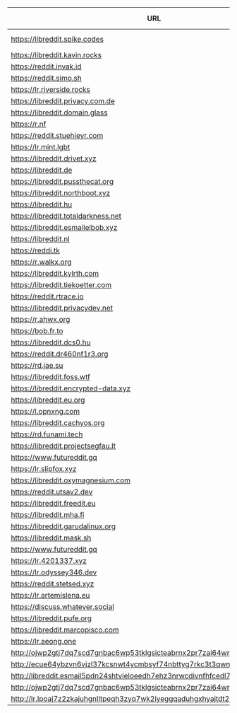 |URL|Network|Version|Location|Behind Cloudflare?|Comment|
|-|-|-|-|-|-|
|https://libreddit.spike.codes|WWW|v0.24.1|🇺🇸 US||official instance|
|https://libreddit.kavin.rocks|WWW|v0.24.1|🇮🇳 IN|||
|https://reddit.invak.id|WWW|v0.24.1|🇧🇬 BG|||
|https://reddit.simo.sh|WWW|v0.24.1|🇧🇬 BG|||
|https://lr.riverside.rocks|WWW|v0.15.2|🇺🇸 US|||
|https://libreddit.privacy.com.de|WWW|v0.22.9|🇩🇪 DE|||
|https://libreddit.domain.glass|WWW|v0.10.5|🇺🇸 US|✅||
|https://r.nf|WWW|v0.24.1|🇩🇪 DE|✅||
|https://reddit.stuehieyr.com|WWW|v0.22.6|🇩🇪 DE|||
|https://lr.mint.lgbt|WWW|v0.22.9|🇨🇦 CA|||
|https://libreddit.drivet.xyz|WWW|v0.24.1|🇵🇱 PL|||
|https://libreddit.de|WWW|v0.24.1|🇩🇪 DE|||
|https://libreddit.pussthecat.org|WWW|v0.24.1|🇩🇪 DE|||
|https://libreddit.northboot.xyz|WWW|v0.23.2|🇩🇪 DE|||
|https://libreddit.hu|WWW|v0.20.2|🇫🇮 FI|✅||
|https://libreddit.totaldarkness.net|WWW|v0.23.1|🇨🇦 CA|||
|https://libreddit.esmailelbob.xyz|WWW|v0.24.0|🇨🇦 CA|||
|https://libreddit.nl|WWW|v0.24.1|🇳🇱 NL|||
|https://reddi.tk|WWW|v0.22.9|🇺🇸 US|✅||
|https://r.walkx.org|WWW|v0.24.1|🇳🇱 NL|✅||
|https://libreddit.kylrth.com|WWW|v0.23.2|🇨🇦 CA|||
|https://libreddit.tiekoetter.com|WWW|v0.24.1|🇩🇪 DE|||
|https://reddit.rtrace.io|WWW|v0.24.0|🇩🇪 DE|||
|https://libreddit.privacydev.net|WWW|v0.22.9|🇺🇸 US|||
|https://r.ahwx.org|WWW|v0.22.9|🇳🇱 NL|✅||
|https://bob.fr.to|WWW|v0.24.1|🇺🇸 US|||
|https://libreddit.dcs0.hu|WWW|v0.24.1|🇭🇺 HU|||
|https://reddit.dr460nf1r3.org|WWW|v0.24.1|🇩🇪 DE|✅||
|https://rd.jae.su|WWW|v0.24.1|🇫🇮 FI|||
|https://libreddit.foss.wtf|WWW|v0.24.1|🇩🇪 DE|||
|https://libreddit.encrypted-data.xyz|WWW|v0.24.0|🇫🇷 FR|✅||
|https://libreddit.eu.org|WWW|v0.22.9|🇮🇪 IE|✅||
|https://l.opnxng.com|WWW|v0.24.1|🇸🇬 SG|||
|https://libreddit.cachyos.org|WWW|v0.24.0|🇩🇪 DE|✅||
|https://rd.funami.tech|WWW|v0.24.1|🇰🇷 KR|||
|https://libreddit.projectsegfau.lt|WWW|v0.22.9|🇱🇺 LU|||
|https://www.futureddit.gq|WWW|v0.24.1|🇹🇷 TR|✅||
|https://lr.slipfox.xyz|WWW|v0.22.9|🇺🇸 US|||
|https://libreddit.oxymagnesium.com|WWW|v0.24.0|🇺🇸 US|||
|https://reddit.utsav2.dev|WWW|v0.22.9|🇺🇸 US|||
|https://libreddit.freedit.eu|WWW|v0.24.1|🇺🇸 US|✅||
|https://libreddit.mha.fi|WWW|v0.24.1|🇫🇮 FI|||
|https://libreddit.garudalinux.org|WWW|v0.24.1|🇫🇮 FI|✅||
|https://libreddit.mask.sh|WWW|v0.23.2|🇺🇸 US|||
|https://www.futureddit.gq|WWW|v0.24.1|🇮🇹 IT|✅||
|https://lr.4201337.xyz|WWW|v0.24.1|🇫🇷 FR|||
|https://lr.odyssey346.dev|WWW|v0.24.1|🇫🇷 FR|||
|https://reddit.stetsed.xyz|WWW|v0.24.1|🇳🇱 NL|||
|https://lr.artemislena.eu|WWW|v0.24.1|🇩🇪 DE|||
|https://discuss.whatever.social|WWW|v0.24.1|🇺🇸 US||uses CDN|
|https://libreddit.pufe.org|WWW|v0.24.1|🇳🇿 NZ|||
|https://libreddit.marcopisco.com|WWW|v0.24.0|🇵🇹 PT|✅||
|https://lr.aeong.one|WWW|v0.23.2|🇰🇷 KR|✅||
|http://ojwp2gtj7dq7scd7gnbac6wp53tklgsicteabrnx2pr7zai64wriiaad.onion|Tor|v0.22.9|🇺🇸 US|||
|http://ecue64ybzvn6vjzl37kcsnwt4ycmbsyf74nbttyg7rkc3t3qwnj7mcyd.onion|Tor|v0.23.2|🇩🇪 DE|||
|http://libreddit.esmail5pdn24shtvieloeedh7ehz3nrwcdivnfhfcedl7gf4kwddhkqd.onion|Tor|v0.24.0|🇨🇦 CA|||
|http://ojwp2gtj7dq7scd7gnbac6wp53tklgsicteabrnx2pr7zai64wriiaad.onion|Tor|v0.22.9|🇺🇸 US|||
|http://lr.lpoaj7z2zkajuhgnlltpeqh3zyq7wk2iyeggqaduhgxhyajtdt2j7wad.onion|Tor|v0.24.1|🇩🇪 DE|||
